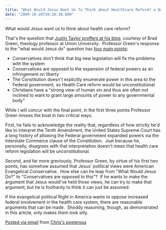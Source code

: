 ```yaml
---
title: "What Would Jesus Want Us To Think about Healthcare Reform? a Quick 	Response"
date: "2009-10-28T20:28:38.000"
---
```


What would Jesus want us to think about health care reform?

That's the question that [Justin Taylor proffers at his blog](http://thegospelcoalition.org/blogs/justintaylor/2009/10/28/how-would-jesus-want-us-to-think-about-health-care-legislation/), courtesy of Brad Green, theology professor at Union University.  Professor Green's response to the "what would Jesus do" question has [four main points](http://www.jacksonsun.com/article/20091025/OPINION/910250308/What-is-a-Christian-to-think-about-health-care?):

- Conservatives don't think that big new legislation will fix the problems with the system
- Conservatives are opposed to the expansion of federal powers as an infringement on liberty
- The Constitution doesn't explicitly enumerate power in this area to the Federal government, so Health Care reform would be unconstitutional
- Christians have a "strong view of human sin and thus are often not inclined to want to grant large amounts of power to any governmental body"

While I will concur with the final point, in the first three points Professor Green misses the boat in two critical ways.

First, he fails to acknowledge the reality that, regardless of how strictly he'd like to interpret the Tenth Amendment, the United States Supreme Court has a long history of allowing the Federal government expanded powers via the Interstate Commerce clause of the Constitution.  Just because he, personally, disagrees with that interpretation doesn't mean that health care reform legislation will be unconstitutional.

Second, and far more greviously, Professor Green, by virtue of his first two points, has somehow assumed that Jesus' political views were American Evangelical Conservative.  How else can he leap from "What Would Jesus Do?" to "Conservatives are opposed to this"?  If he wants to make the argument that Jesus would've held those views, he can try to make that argument, but he is foolhardy to think it can just be assumed.

If the evangelical political Right in America wants to oppose increased federal involvement in the health care system, there are reasonable arguments that can be made.  Shoddy reasoning, though, as demonstrated in this article, only makes them look silly.

[Posted via email](http://posterous.com) from [Chris's posterous](http://chrishubbs.posterous.com/what-would-jesus-want-us-to-think-about-healt)
